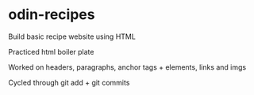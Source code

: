 # odin-recipes

Build basic recipe website using HTML

Practiced html boiler plate

Worked on headers, paragraphs, anchor tags + elements, links and
imgs

Cycled through git add + git commits

